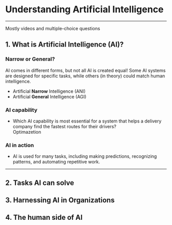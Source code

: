 # Understanding Artificial Intelligence
---
Mostly videos and multiple-choice questions
## 1. What is Artificial Intelligence (AI)?
### Narrow or General?
AI comes in different forms, but not all AI is created equal! Some AI systems are designed for specific tasks, while others (in theory) could match human intelligence.  
- Artificial **Narrow** Intelligence (ANI)
- Artificial **General** Intelligence (AGI)


### AI capability
* Which AI capability is most essential for a system that helps a delivery company find the fastest routes for their drivers?    
Optimazetion

### AI in action
* AI is used for many tasks, including making predictions, recognizing patterns, and automating repetitive work. 

---
## 2. Tasks AI can solve

## 3. Harnessing AI in Organizations

## 4. The human side of AI
